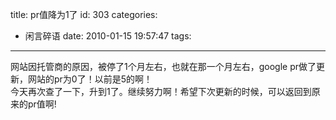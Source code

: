 title: pr值降为1了
id: 303
categories:
  - 闲言碎语
date: 2010-01-15 19:57:47
tags:
---

网站因托管商的原因，被停了1个月左右，也就在那一个月左右，google pr做了更新，网站的pr为0了！以前是5的啊！
</br>今天再次查了一下，升到1了。继续努力啊！希望下次更新的时候，可以返回到原来的pr值啊!